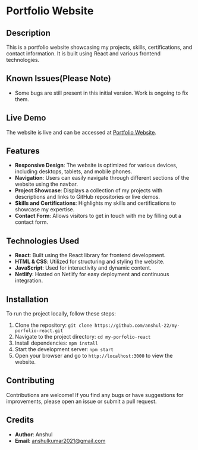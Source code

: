 # Portfolio Website

## Description
This is a portfolio website showcasing my projects, skills, certifications, and contact information. It is built using React and various frontend technologies.

## Known Issues(Please Note)
- Some bugs are still present in this initial version. Work is ongoing to fix them.

## Live Demo
The website is live and can be accessed at [Portfolio Website](https://anshulhere.netlify.app/).

## Features
- **Responsive Design**: The website is optimized for various devices, including desktops, tablets, and mobile phones.
- **Navigation**: Users can easily navigate through different sections of the website using the navbar.
- **Project Showcase**: Displays a collection of my projects with descriptions and links to GitHub repositories or live demos.
- **Skills and Certifications**: Highlights my skills and certifications to showcase my expertise.
- **Contact Form**: Allows visitors to get in touch with me by filling out a contact form.

## Technologies Used
- **React**: Built using the React library for frontend development.
- **HTML & CSS**: Utilized for structuring and styling the website.
- **JavaScript**: Used for interactivity and dynamic content.
- **Netlify**: Hosted on Netlify for easy deployment and continuous integration.

## Installation
To run the project locally, follow these steps:
1. Clone the repository: `git clone https://github.com/anshul-22/my-porfolio-react.git`
2. Navigate to the project directory: `cd my-porfolio-react`
3. Install dependencies: `npm install`
4. Start the development server: `npm start`
5. Open your browser and go to `http://localhost:3000` to view the website.

## Contributing
Contributions are welcome! If you find any bugs or have suggestions for improvements, please open an issue or submit a pull request.

## Credits
- **Author**: Anshul
- **Email**: anshulkumar2021@gmail.com

